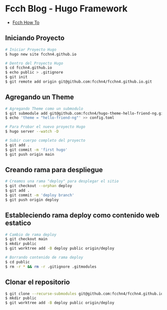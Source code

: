 # Fcch Blog - Hugo Framework

- [Fcch How To](https://blog.fcch.xyz/post/web/blog-hugo-framework-github-pages/)

## Iniciando Proyecto 

```bash
# Iniciar Proyecto Hugo
$ hugo new site fcchn4.github.io

# Dentro del Proyecto Hugo
$ cd fcchn4.github.io
$ echo public > .gitignore
$ git init
$ git remote add origin git@github.com:fcchn4/fcchn4.github.io.git
```

## Agregando un Theme

```bash
# Agregando Theme como un submodulo
$ git submodule add git@github.com:fcchn4/hugo-theme-hello-friend-ng.git themes/hello-friend-ng
$ echo 'theme = "hello-friend-ng"' >> config.toml

# Para Probar el nuevo proyecto Hugo
$ hugo server --watch -D

# Subir cuerpo completo del proyecto
$ git add .
$ git commit -m 'first hugo'
$ git push origin main
```

## Creando rama para despliegue

```bash
# Creamos una rama "deploy" para desplegar el sitio
$ git checkout --orphan deploy
$ git add .
$ git commit -m 'deploy branch'
$ git push origin deploy 
```

## Estableciendo rama deploy como contenido web estatico

```bash
# Cambio de rama deploy
$ git checkout main
$ mkdir public
$ git worktree add -B deploy public origin/deploy

# Borrando contenido de rama deploy
$ cd public
$ rm -r * && rm -r .gitignore .gitmodules
```

## Clonar el repositorio

```bash
$ git clone --recurse-submodules git@github.com:fcchn4/fcchn4.github.io.git
$ mkdir public
$ git worktree add -B deploy public origin/deploy
```
